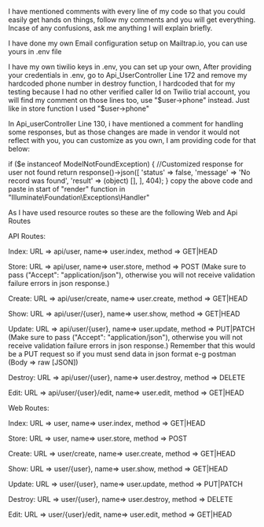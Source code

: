 I have mentioned comments with every line of my code so that you could easily get hands on things, follow my comments and you will get everything.
Incase of any confusions, ask me anything I will explain briefly.

I have done my own Email configuration setup on Mailtrap.io, you can use yours in .env file

I have my own tiwilio keys in .env, you can set up your own, After providing your credentials in .env, go to Api_UserController Line 172 and remove my hardcoded phone number in destroy function, I hardcoded that for my testing because I had no other verified caller Id on Twilio trial account, you will find my comment on those lines too, use "$user->phone" instead. Just like in store function I used "$user->phone"

In Api_userController Line 130, i have mentioned a comment for handling some responses, but as those changes are made in vendor it would not reflect with you, you can customize as you own, I am providing code for that below:

if ($e instanceof ModelNotFoundException) { //Customized response for user not found
    return response()->json([
	'status' => false,
	'message' => 'No record was found',
	'result' => (object) [],
	], 404);
}
copy the above code and paste in start of "render" function in "Illuminate\Foundation\Exceptions\Handler"

As I have used resource routes so these are the following Web and Api Routes

API Routes:

Index:
URL => api/user, name=> user.index, method => GET|HEAD

Store:
URL => api/user, name=> user.store, method => POST (Make sure to pass ("Accept": "application/json"), otherwise you will not receive validation failure errors in json response.)

Create:
URL => api/user/create, name=> user.create, method => GET|HEAD

Show:
URL => api/user/{user}, name=> user.show, method => GET|HEAD

Update:
URL => api/user/{user}, name=> user.update, method => PUT|PATCH (Make sure to pass ("Accept": "application/json"), otherwise you will not receive validation failure errors in json response.)
Remember that this would be a PUT request so if you must send data in json format e-g postman (Body => raw [JSON])

Destroy:
URL => api/user/{user}, name=> user.destroy, method => DELETE

Edit:
URL => api/user/{user}/edit, name=> user.edit, method => GET|HEAD


Web Routes:

Index:
URL => user, name=> user.index, method => GET|HEAD

Store:
URL => user, name=> user.store, method => POST

Create:
URL => user/create, name=> user.create, method => GET|HEAD

Show:
URL => user/{user}, name=> user.show, method => GET|HEAD

Update:
URL => user/{user}, name=> user.update, method => PUT|PATCH

Destroy:
URL => user/{user}, name=> user.destroy, method => DELETE

Edit:
URL => user/{user}/edit, name=> user.edit, method => GET|HEAD
